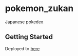 # pokemon_zukan

Japanese pokedex

## Getting Started

Deployed to [here](https://pokemon-zukan-28ba3.web.app/)